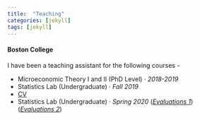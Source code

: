 ```yaml
---
title:  "Teaching"
categories: [jekyll]
tags: [jekyll]
---
```

<h4 id="boston college"><strong>Boston College</strong></h4>
<p>I have been a teaching assistant for the following courses -
<!---
<br />(<a href="" target="_blank">Course evaluations</a>)</p>
-->
<ul>
 <li> Microeconomic Theory I and II (PhD Level)  &middot; <em>2018-2019</em>   </li>
  <li>Statistics Lab (Undergraduate) &middot; <em>Fall 2019</em> <li class="navigation__item"><a href="{{ site.baseurl }}/files/Kritika Goel CV.pdf" class="blog-button">CV</a></li>

<li>Statistics Lab (Undergraduate) &middot; <em>Spring 2020</em> (<a href=".{{ site.baseurl }}/files/ECON115002_2020S_Discussion Group--Statistics_Kritika_Goel_42d60313-71a9-45d4-a104-d7bd8e207ffden-US.pdf" target="_blank"><em>Evaluations 1</em></a>) (<a href=".{{ site.baseurl }}/files/ECON115003_2020S_Discussion Group--Statistics_Kritika_Goel_a6be2abe-bad5-46e1-b0b0-e4306673e153en-US.pdf" target="_blank"><em>Evaluations 2</em></a>) </li>

